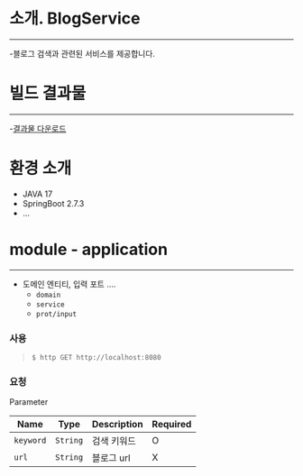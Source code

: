 # 소개. BlogService
----------------
-블로그 검색과 관련된 서비스를 제공합니다.

# 빌드 결과물 
----------------
-[결과물 다운로드](https://www.google.com)

# 환경 소개
- JAVA 17
- SpringBoot 2.7.3
- ...

# module - application
---------------
- 도메인 엔티티, 입력 포트 ....
  - `domain`
  - `service`
  - `prot/input`

### 사용

> `$ http GET http://localhost:8080`

### 요청

Parameter

| Name | Type | Description | Required |
|------|------|-------------|----------|
| `keyword` | `String` | 검색 키워드 | O        |
| `url` | `String` | 블로그 url | X |

